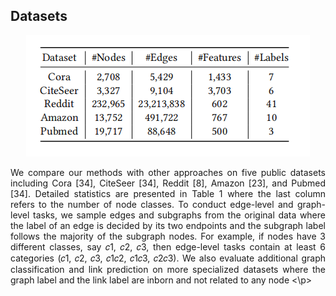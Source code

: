 ## Datasets
<div align="center">
<img src="/assets/Dataset.png" />

</div>
<p style="text-align:justify">We compare our methods with other approaches
on five public datasets including Cora [34], CiteSeer [34], Reddit [8],
Amazon [23], and Pubmed [34]. Detailed statistics are presented
in Table 1 where the last column refers to the number of node
classes. To conduct edge-level and graph-level tasks, we sample
edges and subgraphs from the original data where the label of an
edge is decided by its two endpoints and the subgraph label follows
the majority of the subgraph nodes. For example, if nodes have 3
different classes, say 𝑐1, 𝑐2, 𝑐3, then edge-level tasks contain at least
6 categories (𝑐1, 𝑐2, 𝑐3, 𝑐1𝑐2, 𝑐1𝑐3, 𝑐2𝑐3). We also evaluate additional
graph classification and link prediction on more specialized datasets
where the graph label and the link label are inborn and not related
to any node <\p>
